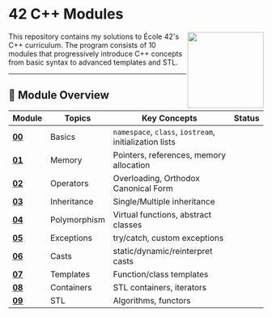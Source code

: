 # 42 C++ Modules

<img src="https://upload.wikimedia.org/wikipedia/commons/thumb/1/18/ISO_C%2B%2B_Logo.svg/1200px-ISO_C%2B%2B_Logo.svg.png" width="150" align="right">

This repository contains my solutions to École 42's C++ curriculum. The program consists of 10 modules that progressively introduce C++ concepts from basic syntax to advanced templates and STL.




---
## 📜 Module Overview

| Module | Topics | Key Concepts | Status |
|--------|--------|--------------|--------|
| **[00](cpp_00/)** | Basics | `namespace`, `class`, `iostream`, initialization lists|
| **[01](cpp_01/)** | Memory | Pointers, references, memory allocation|
| **[02](cpp_02/)** | Operators | Overloading, Orthodox Canonical Form|
| **[03](cpp_03/)** | Inheritance | Single/Multiple inheritance|
| **[04](cpp_04/)** | Polymorphism | Virtual functions, abstract classes|
| **[05](cpp_05/)** | Exceptions | try/catch, custom exceptions|
| **[06](cpp_06/)** | Casts | static/dynamic/reinterpret casts|
| **[07](cpp_07/)** | Templates | Function/class templates|
| **[08](cpp_08/)** | Containers | STL containers, iterators|
| **[09](cpp_09/)** | STL | Algorithms, functors|